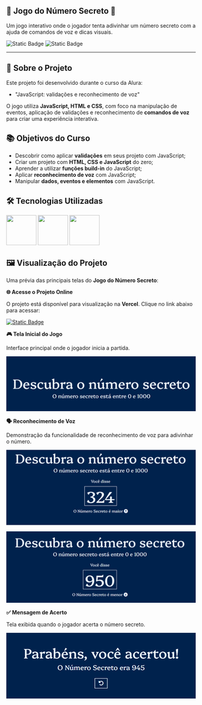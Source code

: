 ## 🎲 Jogo do Número Secreto 🔢

Um jogo interativo onde o jogador tenta adivinhar um número secreto com a ajuda de comandos de voz e dicas visuais.

![Static Badge](https://img.shields.io/badge/Conclu%C3%ADdo-label?style=for-the-badge&label=Status) ![Static Badge](https://img.shields.io/badge/Alura-label?style=for-the-badge&label=Curso&color=%23000080)

<hr>

## 🚀 Sobre o Projeto

Este projeto foi desenvolvido durante o curso da Alura:

* "JavaScript: validações e reconhecimento de voz"
  
O jogo utiliza **JavaScript, HTML e CSS**, com foco na manipulação de eventos, aplicação de validações e reconhecimento de **comandos de voz** para criar uma experiência interativa.


## 📚 Objetivos do Curso

* Descobrir como aplicar **validações** em seus projeto com JavaScript;
* Criar um projeto com **HTML, CSS e JavaScript** do zero;
* Aprender a utilizar **funções build-in** do JavaScript;
* Aplicar **reconhecimento de voz** com JavaScript;
* Manipular **dados, eventos e elementos** com JavaScript.

## 🛠️ Tecnologias Utilizadas

<img src="https://cdn.jsdelivr.net/gh/devicons/devicon@latest/icons/html5/html5-original-wordmark.svg" width="80" height="80"/>                <img src="https://cdn.jsdelivr.net/gh/devicons/devicon@latest/icons/css3/css3-original-wordmark.svg" width="80" height="80"/>                <img src="https://cdn.jsdelivr.net/gh/devicons/devicon@latest/icons/javascript/javascript-original.svg" width="80" height="80"/>

## 🖼️ Visualização do Projeto

Uma prévia das principais telas do **Jogo do Número Secreto**:

**🌐 Acesse o Projeto Online**

O projeto está disponível para visualização na **Vercel**. Clique no link abaixo para acessar:

<a href="https://numero-secreto-pink-two.vercel.app/" target="_blank">![Static Badge](https://img.shields.io/badge/Vercel-project?style=for-the-badge&color=A91079)</a>

**🎮 Tela Inicial do Jogo**

Interface principal onde o jogador inicia a partida.

![Tela inicial do jogo](app/img/numero-secreto-inicio.png)

**🗣️ Reconhecimento de Voz**

Demonstração da funcionalidade de reconhecimento de voz para adivinhar o número.

![Tela inicial do jogo](app/img/numero-secreto-maior.png)

![Tela inicial do jogo](app/img/numero-secreto-menor.png)

**✅ Mensagem de Acerto**

Tela exibida quando o jogador acerta o número secreto.

![Tela de acerto](app/img/numero-secreto-acertou.png)


